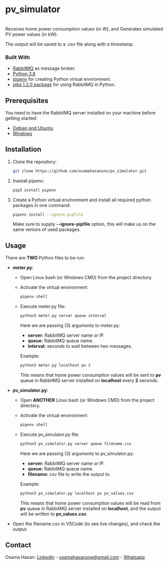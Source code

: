 # pv_simulator
<br />
Receives home power consumption values (in W), and Generates simulated PV power values (in kW).

The output will be saved to a .csv file along with a timestamp.

### Built With

* [RabbitMQ](https://www.rabbitmq.com/#getstarted) as message broker.
* [Python 3.8](https://www.python.org/downloads/release/python-380/)
* [pipenv](https://pypi.org/project/pipenv/) for creating Python virtual environment.
* [pika 1.2.0 package](https://pypi.org/project/pika/) for using RabbitMQ in Python.

## Prerequisites

You need to have the RabbitMQ server installed on your machine before getting started:

  * [Debian and Ubuntu](https://www.rabbitmq.com/install-debian.html)
  * [Windows](https://www.rabbitmq.com/install-windows.html)

## Installation

1. Clone the repository:

   ```sh
   git clone https://github.com/osamahasanone/pv_simulator.git
   ```
2. Inastall pipenv:

   ```sh
   pip3 install pipenv
   ```
   
3. Create a Python virtual environment and install all required python packages in one command:

   ```sh
   pipenv install --ignore-pipfile
   ```
  
    Make sure to supply **--ignore-pipfile** option, this will make us on the same verions of used packages.
  
## Usage

There are **TWO** Python files to be run:
* **meter.py**:
  - Open Linux bash (or Windows CMD) from the project directory.
  - Activate the virtual environment:
  
    ```sh
    pipenv shell
    ```
  - Execute meter.py file:
  
    ```sh
    python3 meter.py server queue interval
    ```
    
    Here we are passing (3) arguments to meter.py:
    - **server:** RabbitMQ server name or IP.
    - **queue:** RabbitMQ queue name.
    - **interval:** seconds to  wait between two messages.

    Example:
    
    ```sh
    python3 meter.py localhost pv 2
    ```    
    
    This means that home power consumption values will be sent to **pv** queue in RabbitMQ server installed on **localhost** every **2** seconds.
    
* **pv_simulator.py**:
  - Open **ANOTHER** Linux bash (or Windows CMD) from the project directory.
  - Activate the virtual environment:
  
    ```sh
    pipenv shell
    ```
  - Execute pv_simulator.py file:
  
    ```sh
    python3 pv_simulator.py server queue filename.csv
    ```
    
    Here we are passing (3) arguments to pv_simulator.py:
    - **server:** RabbitMQ server name or IP.
    - **queue:** RabbitMQ queue name.
    - **filename:** csv file to write the output to.

    Example:
    
    ```sh
    python3 pv_simulator.py localhost pv pv_values.csv
    ```   
    This means that home power consumption values will be read from **pv** queue in RabbitMQ server installed on **localhost**, and the output will be written to **pv_values.csv**.

* Open the filename.csv in VSCode (to see live changes), and check the output.

## Contact

Osama Hasan: [LinkedIn](https://www.linkedin.com/in/osamahasanone) - osamahasanone@gmail.com - [Whatsapp](https://wa.me/96176430029)






